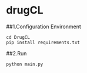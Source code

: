 # drugCL
##1.Configuration Environment
```
cd DrugCL
pip install requirements.txt
```

##2.Run
```
python main.py
```

